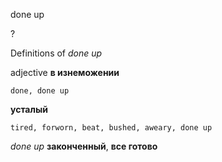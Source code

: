 done up

?


Definitions of _done up_

adjective
**в изнеможении**

    done, done up
**усталый**

    tired, forworn, beat, bushed, aweary, done up

_done up_
**законченный**, **все готово**